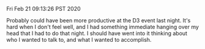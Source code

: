 Fri Feb 21 09:13:26 PST 2020

Probably could have been more productive at the D3 event last night.
It's hard when I don't feel well, and I had something immediate hanging over my head that I had to do that night.
I should have went into it thinking about who I wanted to talk to, and what I wanted to accomplish.
